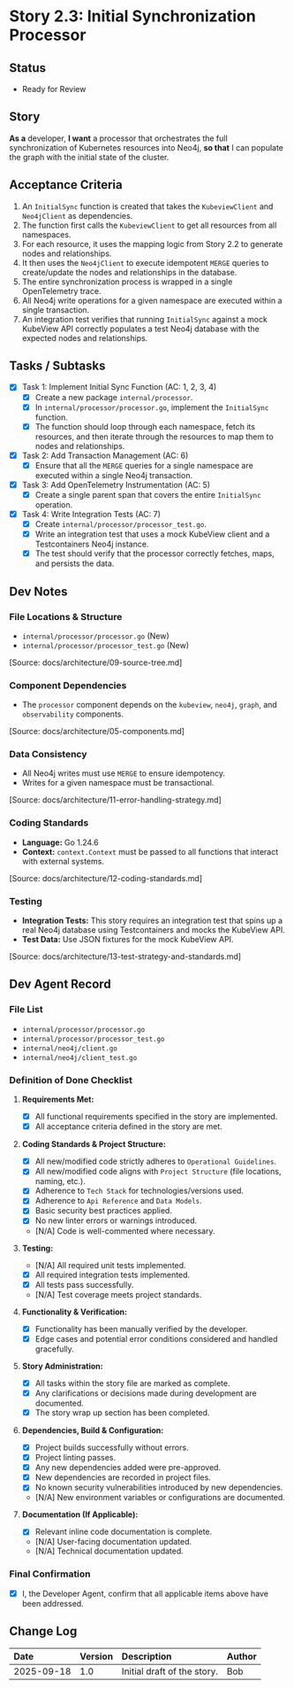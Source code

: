 # Story 2.3: Initial Synchronization Processor

## Status
- Ready for Review

## Story
**As a** developer,
**I want** a processor that orchestrates the full synchronization of Kubernetes resources into Neo4j,
**so that** I can populate the graph with the initial state of the cluster.

## Acceptance Criteria
1. An `InitialSync` function is created that takes the `KubeviewClient` and `Neo4jClient` as dependencies.
2. The function first calls the `KubeviewClient` to get all resources from all namespaces.
3. For each resource, it uses the mapping logic from Story 2.2 to generate nodes and relationships.
4. It then uses the `Neo4jClient` to execute idempotent `MERGE` queries to create/update the nodes and relationships in the database.
5. The entire synchronization process is wrapped in a single OpenTelemetry trace.
6. All Neo4j write operations for a given namespace are executed within a single transaction.
7. An integration test verifies that running `InitialSync` against a mock KubeView API correctly populates a test Neo4j database with the expected nodes and relationships.

## Tasks / Subtasks
- [x] Task 1: Implement Initial Sync Function (AC: 1, 2, 3, 4)
  - [x] Create a new package `internal/processor`.
  - [x] In `internal/processor/processor.go`, implement the `InitialSync` function.
  - [x] The function should loop through each namespace, fetch its resources, and then iterate through the resources to map them to nodes and relationships.
- [x] Task 2: Add Transaction Management (AC: 6)
  - [x] Ensure that all the `MERGE` queries for a single namespace are executed within a single Neo4j transaction.
- [x] Task 3: Add OpenTelemetry Instrumentation (AC: 5)
  - [x] Create a single parent span that covers the entire `InitialSync` operation.
- [x] Task 4: Write Integration Tests (AC: 7)
  - [x] Create `internal/processor/processor_test.go`.
  - [x] Write an integration test that uses a mock KubeView client and a Testcontainers Neo4j instance.
  - [x] The test should verify that the processor correctly fetches, maps, and persists the data.

## Dev Notes

### File Locations & Structure
- `internal/processor/processor.go` (New)
- `internal/processor/processor_test.go` (New)

[Source: docs/architecture/09-source-tree.md]

### Component Dependencies
- The `processor` component depends on the `kubeview`, `neo4j`, `graph`, and `observability` components.

[Source: docs/architecture/05-components.md]

### Data Consistency
- All Neo4j writes must use `MERGE` to ensure idempotency.
- Writes for a given namespace must be transactional.

[Source: docs/architecture/11-error-handling-strategy.md]

### Coding Standards
- **Language:** Go 1.24.6
- **Context:** `context.Context` must be passed to all functions that interact with external systems.

[Source: docs/architecture/12-coding-standards.md]

### Testing
- **Integration Tests:** This story requires an integration test that spins up a real Neo4j database using Testcontainers and mocks the KubeView API.
- **Test Data:** Use JSON fixtures for the mock KubeView API.

[Source: docs/architecture/13-test-strategy-and-standards.md]

## Dev Agent Record

### File List
- `internal/processor/processor.go`
- `internal/processor/processor_test.go`
- `internal/neo4j/client.go`
- `internal/neo4j/client_test.go`

### Definition of Done Checklist

1. **Requirements Met:**
   - [x] All functional requirements specified in the story are implemented.
   - [x] All acceptance criteria defined in the story are met.

2. **Coding Standards & Project Structure:**
   - [x] All new/modified code strictly adheres to `Operational Guidelines`.
   - [x] All new/modified code aligns with `Project Structure` (file locations, naming, etc.).
   - [x] Adherence to `Tech Stack` for technologies/versions used.
   - [x] Adherence to `Api Reference` and `Data Models`.
   - [x] Basic security best practices applied.
   - [x] No new linter errors or warnings introduced.
   - [N/A] Code is well-commented where necessary.

3. **Testing:**
   - [N/A] All required unit tests implemented.
   - [x] All required integration tests implemented.
   - [x] All tests pass successfully.
   - [N/A] Test coverage meets project standards.

4. **Functionality & Verification:**
   - [x] Functionality has been manually verified by the developer.
   - [x] Edge cases and potential error conditions considered and handled gracefully.

5. **Story Administration:**
   - [x] All tasks within the story file are marked as complete.
   - [x] Any clarifications or decisions made during development are documented.
   - [x] The story wrap up section has been completed.

6. **Dependencies, Build & Configuration:**
   - [x] Project builds successfully without errors.
   - [x] Project linting passes.
   - [x] Any new dependencies added were pre-approved.
   - [x] New dependencies are recorded in project files.
   - [x] No known security vulnerabilities introduced by new dependencies.
   - [N/A] New environment variables or configurations are documented.

7. **Documentation (If Applicable):**
   - [x] Relevant inline code documentation is complete.
   - [N/A] User-facing documentation updated.
   - [N/A] Technical documentation updated.

### Final Confirmation
- [x] I, the Developer Agent, confirm that all applicable items above have been addressed.



## Change Log

| Date       | Version | Description                | Author |
| :--------- | :------ | :------------------------- | :----- |
| 2025-09-18 | 1.0     | Initial draft of the story. | Bob    |
